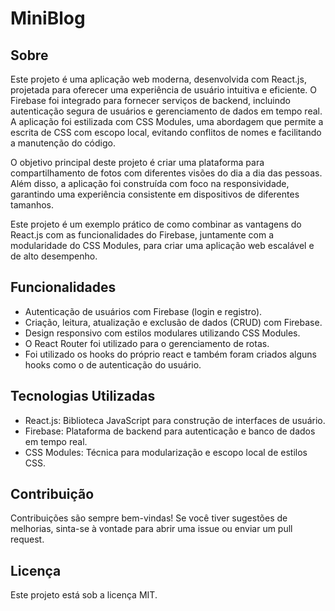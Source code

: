 # MiniBlog

## Sobre

Este projeto é uma aplicação web moderna, desenvolvida com React.js, projetada para oferecer uma experiência de usuário intuitiva e eficiente. O Firebase foi integrado para fornecer serviços de backend, incluindo autenticação segura de usuários e gerenciamento de dados em tempo real. A aplicação foi estilizada com CSS Modules, uma abordagem que permite a escrita de CSS com escopo local, evitando conflitos de nomes e facilitando a manutenção do código.

O objetivo principal deste projeto é criar uma plataforma para compartilhamento de fotos com diferentes visões do dia a dia das pessoas. Além disso, a aplicação foi construída com foco na responsividade, garantindo uma experiência consistente em dispositivos de diferentes tamanhos.

Este projeto é um exemplo prático de como combinar as vantagens do React.js com as funcionalidades do Firebase, juntamente com a modularidade do CSS Modules, para criar uma aplicação web escalável e de alto desempenho.

## Funcionalidades

- Autenticação de usuários com Firebase (login e registro).
- Criação, leitura, atualização e exclusão de dados (CRUD) com Firebase.
- Design responsivo com estilos modulares utilizando CSS Modules.
- O React Router foi utilizado para o gerenciamento de rotas.
- Foi utilizado os hooks do próprio react e também foram criados alguns hooks como o de autenticação do usuário.

## Tecnologias Utilizadas

- React.js: Biblioteca JavaScript para construção de interfaces de usuário.
- Firebase: Plataforma de backend para autenticação e banco de dados em tempo real.
- CSS Modules: Técnica para modularização e escopo local de estilos CSS.

## Contribuição
Contribuições são sempre bem-vindas! Se você tiver sugestões de melhorias, sinta-se à vontade para abrir uma issue ou enviar um pull request.

## Licença
Este projeto está sob a licença MIT.
